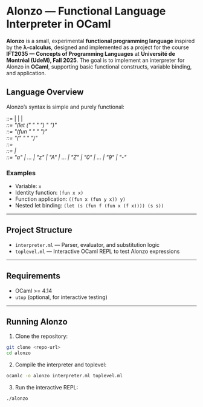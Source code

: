 # Alonzo — Functional Language Interpreter in OCaml

**Alonzo** is a small, experimental **functional programming language** inspired by the **λ-calculus**, designed and implemented as a project for the course **IFT2035 — Concepts of Programming Languages** at **Université de Montréal (UdeM), Fall 2025**. The goal is to implement an interpreter for Alonzo in **OCaml**, supporting basic functional constructs, variable binding, and application.

## Language Overview

Alonzo’s syntax is simple and purely functional:

<expr>  ::= <let> | <fun> | <apply> | <var>  
<let>   ::= "(let (" <ident> " " <expr> ") " <expr> ")"  
<fun>   ::= "(fun " <ident> " " <expr> ")"  
<apply> ::= "(" <expr> " " <expr> ")"  
<var>   ::= <ident>  
<ident> ::= <letter> <ident> | <letter>  
<letter>::= "a" | ... | "z" | "A" | ... | "Z" | "0" | ... | "9" | "-"

### Examples

- Variable: `x`  
- Identity function: `(fun x x)`  
- Function application: `((fun x (fun y x)) y)`  
- Nested let binding: `(let (s (fun f (fun x (f x)))) (s s))`

---

## Project Structure

- `interpreter.ml` — Parser, evaluator, and substitution logic  
- `toplevel.ml` — Interactive OCaml REPL to test Alonzo expressions  

---

## Requirements

- OCaml >= 4.14  
- `utop` (optional, for interactive testing)  

---

## Running Alonzo

1. Clone the repository:

```bash
git clone <repo-url>
cd alonzo

```
2.	Compile the interpreter and toplevel:
   ```bash
ocamlc -o alonzo interpreter.ml toplevel.ml

```
3.	Run the interactive REPL:
   ```bash
./alonzo
